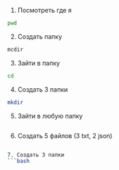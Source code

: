 1. Посмотреть где я
```bash
pwd
```
2. Создать папку
```bash
mcdir
```
3. Зайти в папку
```bash
cd
```
4. Создать 3 папки
```bash
mkdir
```
5. Зайти в любую папку
```bash

```
6. Создать 5 файлов (3 txt, 2 json)
```bash

7. Создать 3 папки
```bash

 
